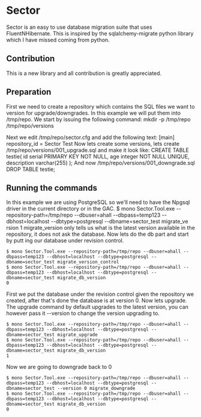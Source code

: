 # Sector
Sector is an easy to use database migration suite that uses FluentNHibernate. This is inspired by the sqlalchemy-migrate python library which I have missed coming from python.
## Contribution
This is a new library and all contribution is greatly appreciated.
## Preparation
First we need to create a repository which contains the SQL files we want to version for upgrade/downgrades. In this example we will put them into /tmp/repo. We start by issuing the following command:
    mkdir -p /tmp/repo /tmp/repo/versions

Next we edit /tmp/repo/sector.cfg and add the following text:    [main]
    repository_id = Sector Test
Now lets create some versions, lets create /tmp/repo/versions/001_upgrade.sql and make it look like:
    CREATE TABLE testie(
        id serial PRIMARY KEY NOT NULL,        age integer NOT NULL UNIQUE,
        description varchar(255)
    );
And now /tmp/repo/versions/001_downgrade.sql    DROP TABLE testie;


## Running the commands
In this example we are using PostgreSQL so we'll need to have the Npgsql driver in the current directory or in the GAC.
    $ mono Sector.Tool.exe --repository-path=/tmp/repo --dbuser=ahall --dbpass=temp123 --dbhost=localhost --dbtype=postgresql --dbname=sector_test migrate_ve
rsion    1
migrate_version only tells us what is the latest version available in the repository, it does not ask the database. Now lets do the db part and start by putt
ing our database under revision control.

    $ mono Sector.Tool.exe --repository-path=/tmp/repo --dbuser=ahall --dbpass=temp123 --dbhost=localhost --dbtype=postgresql --dbname=sector_test migrate_version_control
    $ mono Sector.Tool.exe --repository-path=/tmp/repo --dbuser=ahall --dbpass=temp123 --dbhost=localhost --dbtype=postgresql --dbname=sector_test migrate_db_version
    0

First we put the database under the revision control given the repository we created, after that's done the database is at version 0. Now lets upgrade. The upgrade command by default upgrades to the latest version, you can however pass it --version <ver> to change the version upgrading to.

    $ mono Sector.Tool.exe --repository-path=/tmp/repo --dbuser=ahall --dbpass=temp123 --dbhost=localhost --dbtype=postgresql --dbname=sector_test migrate_upgrade
    $ mono Sector.Tool.exe --repository-path=/tmp/repo --dbuser=ahall --dbpass=temp123 --dbhost=localhost --dbtype=postgresql --dbname=sector_test migrate_db_version
    1

Now we are going to downgrade back to 0

    $ mono Sector.Tool.exe --repository-path=/tmp/repo --dbuser=ahall --dbpass=temp123 --dbhost=localhost --dbtype=postgresql --dbname=sector_test --version 0 migrate_downgrade
    $ mono Sector.Tool.exe --repository-path=/tmp/repo --dbuser=ahall --dbpass=temp123 --dbhost=localhost --dbtype=postgresql --dbname=sector_test migrate_db_version
    0
